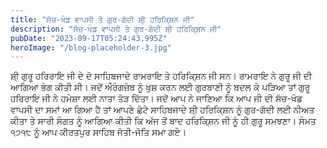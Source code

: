 ```yaml
---
title: "ਸੱਚ-ਖੰਡ ਵਾਪਸੀ ਤੇ ਗੁਰ-ਗੱਦੀ ਸ਼ੀ੍ ਹਰਿਕਿ੍ਸ਼ਨ ਜੀ"
description: "ਸੱਚ-ਖੰਡ ਵਾਪਸੀ ਤੇ ਗੁਰ-ਗੱਦੀ ਸ਼ੀ੍ ਹਰਿਕਿ੍ਸ਼ਨ ਜੀ"
pubDate: "2023-09-17T05:24:43.995Z"
heroImage: "/blog-placeholder-3.jpg"
---
```


ਸ਼ੀ੍ ਗੁਰੂ ਹਰਿਰਾਇ ਜੀ ਦੇ ਦੋ ਸਾਹਿਬਜਾਦੇ ਰਾਮਰਾਇ ਤੇ ਹਰਿਕਿ੍ਸ਼ਨ ਜੀ  ਸਨ। ਰਾਮਰਾਇ ਨੇ ਗੁਰੂ ਜੀ ਦੀ ਆਗਿਆ ਭੰਗ ਕੀਤੀ ਸੀ। ਜਦੋਂ ਔਰੰਗਜ਼ੇਬ ਨੂੰ ਖੁਸ਼ ਕਰਨ ਲਈ ਗੁਰਬਾਣੀ ਨੂੰ ਬਦਲ ਕੇ ਪੜਿਆ ਤਾਂ ਗੁਰੂ ਹਰਿਰਾਇ ਜੀ ਨੇ ਹਮੇਸ਼ਾ ਲਈ ਨਾਤਾ ਤੋੜ ਦਿੱਤਾ। 
ਜਦੋਂ ਆਪ ਨੇ ਜਾਣਿਆ ਕਿ ਆਪ ਜੀ ਦੀ ਸੱਚ-ਖੰਡ ਵਾਪਸੀ ਦਾ ਸਮਾਂ ਆ ਗਿਆ ਹੈ ਤਾਂ ਆਪਣੇ ਛੋਟੇ ਸਾਹਿਬਜਾਦੇ ਸ਼ੀ੍ ਹਰਿਕਿ੍ਸ਼ਨ ਨੂੰ ਗੁਰ-ਗੱਦੀ ਲਈ ਨੀਅਤ ਕੀਤਾ ਤੇ ਸਾਰੀ ਸੰਗਤ ਨੂੰ ਆਗਿਆ ਕੀਤੀ ਕਿ ਅੱਜ ਤੋਂ ਬਾਦ ਹਰਿਕਿ੍ਸ਼ਨ ਜੀ ਨੂੰ ਹੀ ਗੁਰੂ ਸਮਝਣਾ। 
ਸੰਮਤ ੧੭੧੮ ਨੂੰ ਆਪ ਕੀਰਤਪੁਰ ਸਾਹਿਬ ਜੋਤੀ-ਜੋਤਿ ਸਮਾ ਗਏ।

